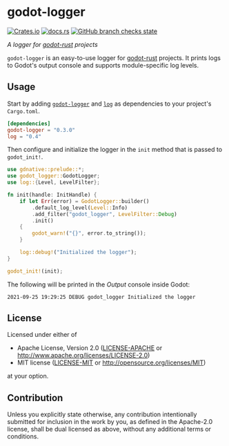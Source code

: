 # godot-logger

[![Crates.io](https://img.shields.io/crates/v/godot-logger)](https://crates.io/crates/godot-logger)
[![docs.rs](https://img.shields.io/docsrs/godot-logger)](https://docs.rs/godot-logger)
[![GitHub branch checks state](https://img.shields.io/github/checks-status/jdno/godot-logger/main)](https://github.com/jdno/godot-logger/actions)

_A logger for [godot-rust] projects_

`godot-logger` is an easy-to-use logger for [godot-rust] projects. It prints
logs to Godot's output console and supports module-specific log levels.

## Usage

Start by adding [`godot-logger`] and [`log`] as dependencies to your project's
`Cargo.toml`.

```toml
[dependencies]
godot-logger = "0.3.0"
log = "0.4"
```

Then configure and initialize the logger in the `init` method that is passed to
`godot_init!`.

```rust
use gdnative::prelude::*;
use godot_logger::GodotLogger;
use log::{Level, LevelFilter};

fn init(handle: InitHandle) {
    if let Err(error) = GodotLogger::builder()
        .default_log_level(Level::Info)
        .add_filter("godot_logger", LevelFilter::Debug)
        .init()
    {
        godot_warn!("{}", error.to_string());
    }

    log::debug!("Initialized the logger");
}

godot_init!(init);
```

The following will be printed in the _Output_ console inside Godot:

```text
2021-09-25 19:29:25 DEBUG godot_logger Initialized the logger
```

## License

Licensed under either of

- Apache License, Version 2.0 ([LICENSE-APACHE](LICENSE-APACHE) or <http://www.apache.org/licenses/LICENSE-2.0>)
- MIT license ([LICENSE-MIT](LICENSE-MIT) or <http://opensource.org/licenses/MIT>)

at your option.

## Contribution

Unless you explicitly state otherwise, any contribution intentionally submitted
for inclusion in the work by you, as defined in the Apache-2.0 license, shall be
dual licensed as above, without any additional terms or conditions.

[`godot-logger`]: https://crates.io/crates/godot-logger
[`godot_print!`]: https://docs.rs/gdnative/latest/gdnative/macro.godot_print.html
[godot-rust]: https://godot-rust.github.io
[`log`]: https://crates.io/crates/log
